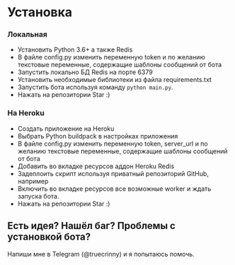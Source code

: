 # Установка
### Локальная

- Установить Python 3.6+ а также Redis
- В файле config.py изменить переменную token и по желанию текстовые переменные, содержащие шаблоны сообщений от бота
- Запустить локально БД Redis на портe 6379
- Установить необходимые библиотеки из файла requirements.txt
- Запустить бота используя команду `python main.py`.
- Нажать на репозитории Star :)

### На Heroku

- Создать приложение на Heroku
- Выбрать Python buildpack в настройках приложения
- В файле config.py изменить переменную token, server_url и по желанию текстовые переменные, содержащие шаблоны сообщений от бота
- Добавить во вкладке ресурсов аддон Heroku Redis
- Задеплоить скрипт используя приватный репозиторий GitHub, например
- Включить во вкладке ресурсов все возможные worker и ждать запуска бота.
- Нажать на репозитории Star :)

## Есть идея? Нашёл баг? Проблемы с установкой бота?

Напиши мне в Telegram (@truecrinny) и я попытаюсь помочь.
